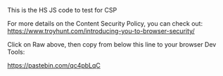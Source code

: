 This is the HS JS code to test for CSP

For more details on the Content Security Policy, you can check out: https://www.troyhunt.com/introducing-you-to-browser-security/

Click on Raw above, then copy from below this line to your browser Dev Tools:

https://pastebin.com/qc4pbLqC
